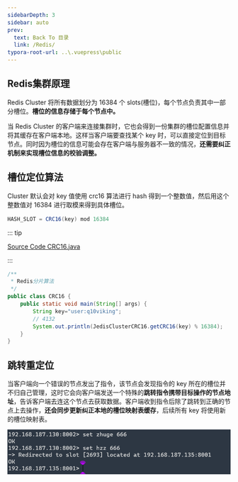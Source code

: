 ```yaml
---
sidebarDepth: 3
sidebar: auto
prev:
  text: Back To 目录
  link: /Redis/
typora-root-url: ..\.vuepress\public
---
```


## Redis集群原理

Redis Cluster 将所有数据划分为 16384 个 slots(槽位)，每个节点负责其中一部分槽位。**槽位的信息存储于每个节点中。**

当 Redis Cluster 的客户端来连接集群时，它也会得到一份集群的槽位配置信息并将其缓存在客户端本地。这样当客户端要查找某个 key 时，可以直接定位到目标节点。同时因为槽位的信息可能会存在客户端与服务器不一致的情况，**还需要纠正机制来实现槽位信息的校验调整。**



## **槽位定位算法**

Cluster 默认会对 key 值使用 crc16 算法进行 hash 得到一个整数值，然后用这个整数值对 16384 进行取模来得到具体槽位。

```java
HASH_SLOT = CRC16(key) mod 16384
```

::: tip

[Source Code CRC16.java](https://github.com/Q10Viking/learncode/blob/main/redis/_01_java_redis/src/main/java/org/hzz/CRC16.java)

:::

```java
/**
 * Redis分片算法
 */
public class CRC16 {
    public static void main(String[] args) {
        String key="user:q10viking";
        // 4132
        System.out.println(JedisClusterCRC16.getCRC16(key) % 16384);
    }
}
```



## **跳转重定位**

当客户端向一个错误的节点发出了指令，该节点会发现指令的 key 所在的槽位并不归自己管理，这时它会向客户端发送一个特殊的**跳转指令携带目标操作的节点地址**，告诉客户端去连这个节点去获取数据。客户端收到指令后除了跳转到正确的节点上去操作，**还会同步更新纠正本地的槽位映射表缓存**，后续所有 key 将使用新的槽位映射表。

<img src="/images/Redis/image-20211115052035574.png" alt="image-20211115052035574" style="zoom:80%;" />

